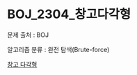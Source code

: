 # BOJ_2304_창고다각형
문제 출처 : BOJ

알고리즘 분류 : 완전 탐색(Brute-force)

[창고 다각형](https://www.acmicpc.net/problem/2304)